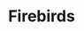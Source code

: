 ---
template: Post
title: Firebirds
tags: Steak, Seafood
category: National Chain
phone: 901-850-1603
website: http://collierville.firebirdsrestaurants.com/
services: carry-out, delivery, (Take home and grill Steaks/Burgers)
---